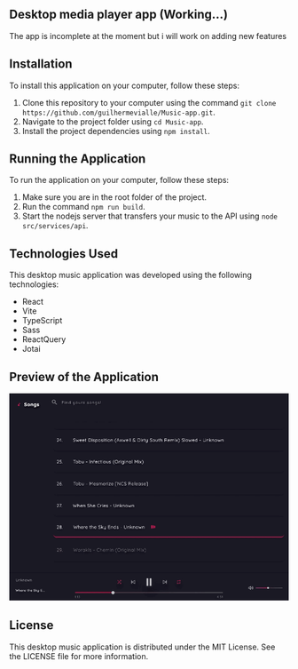## Desktop media player app (Working...)
The app is incomplete at the moment but i will work on adding new features

## Installation

To install this application on your computer, follow these steps:

1.  Clone this repository to your computer using the command `git clone 
https://github.com/guilhermevialle/Music-app.git`.
3.  Navigate to the project folder using `cd Music-app`.
4.  Install the project dependencies using `npm install`.

## 
## Running the Application

To run the application on your computer, follow these steps:

1.  Make sure you are in the root folder of the project.
2.  Run the command `npm run build`.
3. Start the nodejs server that transfers your music to the API using `node src/services/api`.

## Technologies Used

This desktop music application was developed using the following technologies:

-   React
-   Vite
-   TypeScript
- Sass
- ReactQuery
- Jotai

## Preview of the Application

   ![](https://github.com/guilhermevialle/Music-app/blob/main/preview/AppPreviewGif.gif)


## License

This desktop music application is distributed under the MIT License. See the LICENSE file for more information.
